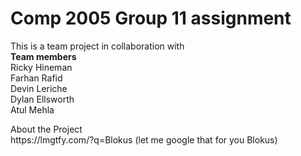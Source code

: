 <h1>Comp 2005 Group 11 assignment</h1>

<p> This is a team project in collaboration with <br>
      <b>Team members</b><br>
      Ricky Hineman<br>
      Farhan Rafid<br>
      Devin Leriche<br>
      Dylan Ellsworth<br>
      Atul Mehla<br>
  </p>

<p> About the Project<br>
      https://lmgtfy.com/?q=Blokus (let me google that for you Blokus)
</p>

